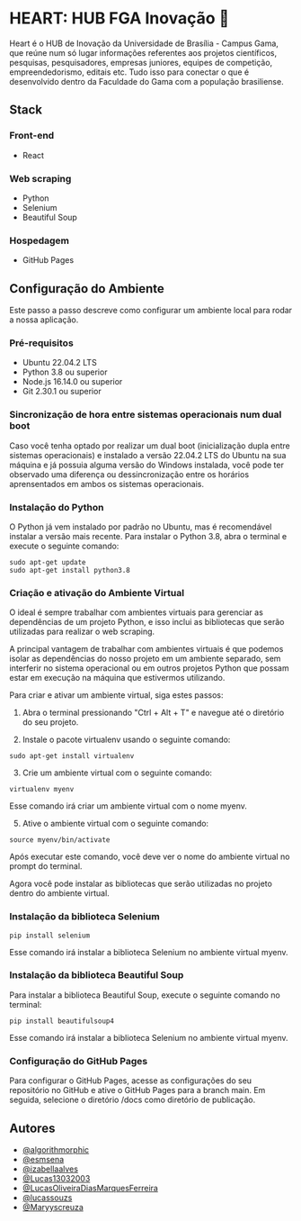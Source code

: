 
# HEART: HUB FGA Inovação :purple_heart:


Heart é o HUB de Inovação da Universidade de Brasília - Campus Gama, que reúne num só lugar informações referentes aos projetos científicos, pesquisas, pesquisadores, empresas juniores, equipes de competição, empreendedorismo, editais etc. Tudo isso para conectar o que é desenvolvido dentro da Faculdade do Gama com a população brasiliense.



## Stack 

### Front-end

- React

### Web scraping

- Python
- Selenium
- Beautiful Soup

### Hospedagem

- GitHub Pages



## Configuração do Ambiente

Este passo a passo descreve como configurar um ambiente local para rodar a nossa aplicação.

### Pré-requisitos

- Ubuntu 22.04.2 LTS
- Python 3.8 ou superior
- Node.js 16.14.0 ou superior
- Git 2.30.1 ou superior

### Sincronização de hora entre sistemas operacionais num dual boot

Caso você tenha optado por realizar um dual boot (inicialização dupla entre sistemas operacionais) e instalado a versão 22.04.2 LTS do Ubuntu na sua máquina e já possuia alguma versão do Windows instalada, você pode ter observado uma diferença ou dessincronização entre os horários aprensentados em ambos os sistemas operacionais.

### Instalação do Python

O Python já vem instalado por padrão no Ubuntu, mas é recomendável instalar a versão mais recente. Para instalar o Python 3.8, abra o terminal e execute o seguinte comando:
```
sudo apt-get update
sudo apt-get install python3.8
```

### Criação e ativação do Ambiente Virtual

O ideal é sempre trabalhar com ambientes virtuais para gerenciar as dependências de um projeto Python, e isso inclui as bibliotecas que serão utilizadas para realizar o web scraping. 

A principal vantagem de trabalhar com ambientes virtuais é que podemos isolar as dependências do nosso projeto em um ambiente separado, sem interferir no sistema operacional ou em outros projetos Python que possam estar em execução na máquina que estivermos utilizando.

Para criar e ativar um ambiente virtual, siga estes passos:

1. Abra o terminal pressionando "Ctrl + Alt + T" e navegue até o diretório do seu projeto.

2. Instale o pacote virtualenv usando o seguinte comando:

```
sudo apt-get install virtualenv
```

3. Crie um ambiente virtual com o seguinte comando:

```
virtualenv myenv
```

Esse comando irá criar um ambiente virtual com o nome myenv.

5. Ative o ambiente virtual com o seguinte comando:

```
source myenv/bin/activate
```

Após executar este comando, você deve ver o nome do ambiente virtual no prompt do terminal.

Agora você pode instalar as bibliotecas que serão utilizadas no projeto dentro do ambiente virtual.

### Instalação da biblioteca Selenium

```
pip install selenium
```

Esse comando irá instalar a biblioteca Selenium no ambiente virtual myenv.


### Instalação da biblioteca Beautiful Soup

Para instalar a biblioteca Beautiful Soup, execute o seguinte comando no terminal:

```
pip install beautifulsoup4
```

Esse comando irá instalar a biblioteca Selenium no ambiente virtual myenv.

### Configuração do GitHub Pages

Para configurar o GitHub Pages, acesse as configurações do seu repositório no GitHub e ative o GitHub Pages para a branch main. Em seguida, selecione o diretório /docs como diretório de publicação.



## Autores

- [@algorithmorphic](https://github.com/algorithmorphic)
- [@esmsena](https://github.com/esmsena)
- [@izabellaalves](https://github.com/izabellaalves)
- [@Lucas13032003](https://github.com/Lucas13032003)
- [@LucasOliveiraDiasMarquesFerreira](https://github.com/LucasOliveiraDiasMarquesFerreira)
- [@lucassouzs](https://github.com/lucassouzs)
- [@Maryyscreuza](https://github.com/Maryyscreuza)


